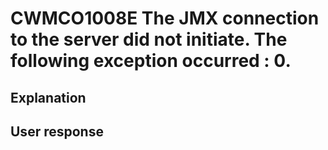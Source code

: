# CWMCO1008E The JMX connection to the server did not initiate. The following exception occurred : 0.

## Explanation

## User response
